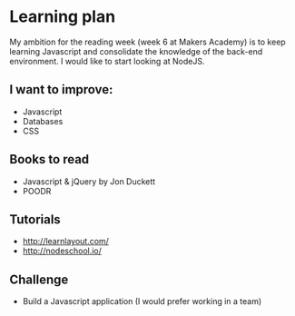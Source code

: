 Learning plan
=============
My ambition for the reading week (week 6 at Makers Academy) is to keep learning Javascript and consolidate the knowledge of the back-end environment. I would like to start looking at NodeJS.

I want to improve:
------------------
- Javascript
- Databases
- CSS


Books to read
-------------
- Javascript & jQuery by Jon Duckett
- POODR


Tutorials
---------
- http://learnlayout.com/
- http://nodeschool.io/

Challenge
----------
- Build a Javascript application (I would prefer working in a team)
